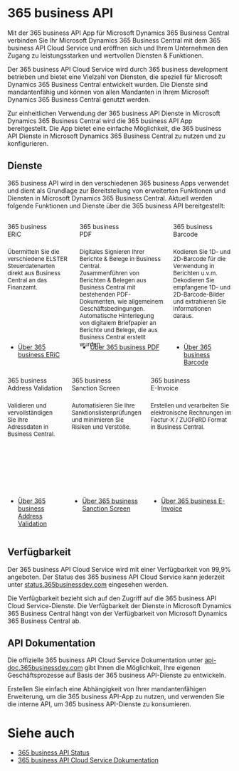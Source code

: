 # 365 business API

Mit der 365 business API App für Microsoft Dynamics 365 Business Central verbinden Sie Ihr Microsoft Dynamics 365 Business Central mit dem 365 business API Cloud Service und eröffnen sich und Ihrem Unternehmen den Zugang zu leistungsstarken und wertvollen Diensten & Funktionen.

Der 365 business API Cloud Service wird durch 365 business development betrieben und bietet eine Vielzahl von Diensten, die speziell für Microsoft Dynamics 365 Business Central entwickelt wurden. Die Dienste sind mandantenfähig und können von allen Mandanten in Ihrem Microsoft Dynamics 365 Business Central genutzt werden.

Zur einheitlichen Verwendung der 365 business API Dienste in Microsoft Dynamics 365 Business Central wird die 365 business API App bereitgestellt. Die App bietet eine einfache Möglichkeit, die 365 business API Dienste in Microsoft Dynamics 365 Business Central zu nutzen und zu konfigurieren.

## Dienste

365 business API wird in den verschiedenen 365 business Apps verwendet und dient als Grundlage zur Bereitstellung von erweiterten Funktionen und Diensten in Microsoft Dynamics 365 Business Central.
Aktuell werden folgende Funktionen und Dienste über die 365 business API bereitgestellt:

<div class="columns" style="margin-top: 30px; margin-bottom: 10px;">
    <div>
        <span class="columns-title">365 business<br>ERiC</span>
        <p style="height: 200px; font-size: 13px; padding-top: 10px;">
            Übermitteln Sie die verschiedene ELSTER Steuerdatenarten direkt aus Business Central an das Finanzamt.
        </p>
        <p>
            <ul class="fa-ul">
                <li><span class="fa-li"><i class="fa-duotone fa-thin fa-book" fa-lg" style="--fa-secondary-color: #00b7c3"></i></span><a href="../365-business-eric/index.md">Über 365 business ERiC</a></li>
            </ul>
        </p>
    </div>
    <div>
        <span class="columns-title">365 business<br>PDF</span>
        <p style="height: 200px; font-size: 13px; padding-top: 10px;">
            Digitales Signieren Ihrer Berichte & Belege in Business Central.<br>Zusammenführen von Berichten & Belegen aus Business Central mit bestehenden PDF-Dokumenten, wie allgemeinem Geschäftsbedingungen.<br>Automatische Hinterlegung von digitalem Briefpapier an Berichte und Belege, die aus Business Central erstellt wurden.
        </p>
        <p>
            <ul class="fa-ul">
                <li><span class="fa-li"><i class="fa-duotone fa-thin fa-book" fa-lg" style="--fa-secondary-color: #00b7c3"></i></span><a href="../365-business-pdf/index.md">Über 365 business PDF</a></li>
            </ul>
        </p>
    </div>
    <div>
        <span class="columns-title">365 business<br>Barcode</span>
        <p style="height: 200px; font-size: 13px; padding-top: 10px;">
            Kodieren Sie 1D- und 2D-Barcode für die Verwendung in Berichten u.v.m.<br>Dekodieren Sie empfangene 1D- und 2D-Barcode-Bilder und extrahieren Sie Informationen daraus.
        </p>
        <p>
            <ul class="fa-ul">
                <li><span class="fa-li"><i class="fa-duotone fa-thin fa-book" fa-lg" style="--fa-secondary-color: #00b7c3"></i></span><a href="../365-business-barcode/index.md">Über 365 business Barcode</a></li>
            </ul>
        </p>
    </div>
</div>
<div class="columns" style="margin-top: 10px;">
    <div>
        <span class="columns-title">365 business<br>Address Validation</span>
        <p style="height: 200px; font-size: 13px; padding-top: 10px;">
            Validieren und vervollständigen Sie Ihre Adressdaten in Business Central.
        </p>
        <p>
            <ul class="fa-ul">
                <li><span class="fa-li"><i class="fa-duotone fa-thin fa-book" fa-lg" style="--fa-secondary-color: #00b7c3"></i></span><a href="../365-business-address-validation/index.md">Über 365 business Address Validation</a></li>
            </ul>
        </p>
    </div>
    <div>
        <span class="columns-title">365 business<br>Sanction Screen</span>
        <p style="height: 200px; font-size: 13px; padding-top: 10px;">
            Automatisieren Sie Ihre Sanktionslistenprüfungen und minimieren Sie Risiken und Verstöße.
        </p>
        <p>
            <ul class="fa-ul">
                <li><span class="fa-li"><i class="fa-duotone fa-thin fa-book" fa-lg" style="--fa-secondary-color: #00b7c3"></i></span><a href="../365-business-sanction-screen/index.md">Über 365 business Sanction Screen</a></li>
            </ul>
        </p>
    </div>
    <div>
        <span class="columns-title">365 business<br>E-Invoice</span>
        <p style="height: 200px; font-size: 13px; padding-top: 10px;">
            Erstellen und verarbeiten Sie elektronische Rechnungen im Factur-X / ZUGFeRD Format in Business Central.
        </p>
        <p>
            <ul class="fa-ul">
                <li><span class="fa-li"><i class="fa-duotone fa-thin fa-book" fa-lg" style="--fa-secondary-color: #00b7c3"></i></span><a href="../365-business-e-invoice/index.md">Über 365 business E-Invoice</a></li>
            </ul>
        </p>
    </div>
</div>

## Verfügbarkeit

Der 365 business API Cloud Service wird mit einer Verfügbarkeit von 99,9% angeboten. Der Status des 365 business API Cloud Service kann jederzeit unter [status.365businessdev.com](https://status.365businessdev.com) eingesehen werden.

Die Verfügbarkeit bezieht sich auf den Zugriff auf die 365 business API Cloud Service-Dienste. Die Verfügbarkeit der Dienste in Microsoft Dynamics 365 Business Central hängt von der Verfügbarkeit von Microsoft Dynamics 365 Business Central ab.

## API Dokumentation
Die offizielle 365 business API Cloud Service Dokumentation unter [api-doc.365businessdev.com](https://api-doc.365businessdev.com) gibt Ihnen die Möglichkeit, Ihre eigenen Geschäftsprozesse auf Basis der 365 business API-Dienste zu entwickeln.

Erstellen Sie einfach eine Abhängigkeit von Ihrer mandantenfähigen Erweiterung, um die 365 business API-App zu nutzen, und verwenden Sie die interne API, um 365 business API-Dienste zu konsumieren.

# Siehe auch

- [365 business API Status](https://status.365businessdev.com)
- [365 business API Cloud Service Dokumentation](https://api-doc.365businessdev.com)